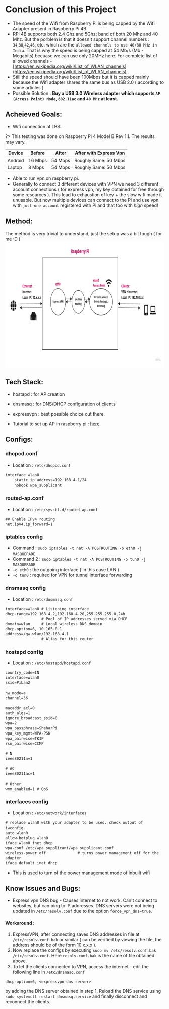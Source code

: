 # Conclusion of this Project

- The speed of the Wifi from Raspberry Pi is being capped by the Wifi Adapter present in Raspberry Pi 4B.
- RPi 4B supports both 2.4 Ghz and 5Ghz; band of both 20 Mhz and 40 Mhz. But the porblem is that it doesn't support channel numbers : `34`,`38`,`42`,`46`, etc. which are the `allowed channels to use 40/80 MHz in India`. That is why the speed is being capped at 54 Mb/s (Mb - Megabits) becuase we can use only 20MHz here. For complete list of allowed channels - [https://en.wikipedia.org/wiki/List_of_WLAN_channels](https://en.wikipedia.org/wiki/List_of_WLAN_channels).
- Still the speed should have been 100Mbps but it is capped mainly because the Wifi adapter shares the same bus as USB 2.0 ( according to some articles )
- Possible Solution : **Buy a USB 3.0 Wireless adapter which supports `AP (Access Point) Mode`, `802.11ac` and `40 MHz` at least.**

## Acheieved Goals:

- Wifi connection at LBS:<br/> 
 
?> This testing was done on Raspberry Pi 4 Model B Rev 1.1. The results may vary.

| Device | Before | After | After with Express Vpn |
| --- | --- | --- | --- |
| Android | 16 Mbps | 54 Mbps | Roughly Same: 50 Mbps |
| Laptop | 8 Mbps | 54 Mbps | Roughly Same: 50 Mbps |

- Able to run vpn on raspberry pi.
- Generally to connect 3 different devices with VPN we need 3 different account connections ( for express vpn, my key obtained for free through some resources ). This lead to exhaustion of key + the slow wifi made it unusable. But now multiple devices can connect to the Pi and use vpn with `just one account` registered with Pi and that too with *high* speed!

## Method:

The method is very trivial to understand, just the setup was a bit tough ( for me :D ) <br/>
<img src="images/piLan-img.jpg" width=900px height=400px />

## Tech Stack:

- hostapd : for AP creation
- dnsmasq : for DNS/DHCP configuration of clients
- expressvpn : best possible choice out there.

- Tutorial to set up AP in raspberry pi : [here](https://www.raspberrypi.com/documentation/computers/configuration.html#setting-up-a-routed-wireless-access-point)

## Configs:

### dhcpcd.conf

- Location : `/etc/dhcpcd.conf`

```bash
interface wlan0			
    static ip_address=192.168.4.1/24
    nohook wpa_supplicant

```

### routed-ap.conf

- Location : `/etc/sysctl.d/routed-ap.conf`

```console
## Enable IPv4 routing
net.ipv4.ip_forward=1
```

### iptables config

- Command : `sudo iptables -t nat -A POSTROUTING -o eth0 -j MASQUERADE`
- Command 2 : `sudo iptables -t nat -A POSTROUTING -o tun0 -j MASQUERADE`
- `-o eth0` : the outgoing interface ( in this case LAN )
- `-o tun0` : required for VPN for tunnel interface forwarding


### dnsmasq config

- Location  : `/etc/dnsmasq.conf`

```console
interface=wlan0 # Listening interface
dhcp-range=192.168.4.2,192.168.4.20,255.255.255.0,24h
                # Pool of IP addresses served via DHCP
domain=wlan     # Local wireless DNS domain
dhcp-option=6, 10.165.0.1
address=/gw.wlan/192.168.4.1
                # Alias for this router

```

### hostapd config

- Location : `/etc/hostapd/hostapd.conf`

```console
country_code=IN
interface=wlan0
ssid=PiLan2

hw_mode=a
channel=36

macaddr_acl=0
auth_algs=1
ignore_broadcast_ssid=0
wpa=2
wpa_passphrase=SheharPi
wpa_key_mgmt=WPA-PSK
wpa_pairwise=TKIP
rsn_pairwise=CCMP

# N
ieee80211n=1

# AC
ieee80211ac=1

# Other
wmm_enabled=1 # QoS

```

### interfaces config

- Location : `/etc/network/interfaces`

```console
# replace wlan0 with your adapter to be used. check output of iwconfig.
auto wlan0
allow-hotplug wlan0
iface wlan0 inet dhcp
wpa-conf /etc/wpa_supplicant/wpa_supplicant.conf
wireless-power off              # turns power management off for the adapter
iface default inet dhcp
```

- This is used to turn of the power management mode of inbuilt wifi

## Know Issues and Bugs:

- Express vpn DNS bug - Causes internet to not work. Can't connect to websites, but can ping to IP addresses. DNS servers were not being updated in `/etc/resolv.conf` due to the option `force_vpn_dns=true`.

#### Workaround :

1. ExpressVPN, after connecting saves DNS addresses in file at `/etc/resolv.conf.bak` or similar ( can be verified by viewing the file, the address should be of the form 10.x.x.x ).
2. Now replace the configs by executing `sudo mv /etc/resolv.conf.bak /etc/resolv.conf`. Here `resolv.conf.bak` is the name of file obtained above.
3. To let the clients connected to VPN, access the internet - edit the following line in `/etc/dnsmasq.conf`  
```console
dhcp-option=6, <expressvpn dns server>
```
by adding the DNS server obtained in step 1. Reload the DNS service using `sudo systemctl restart dnsmasq.service` and finally disconnect and reconnect the clients.
